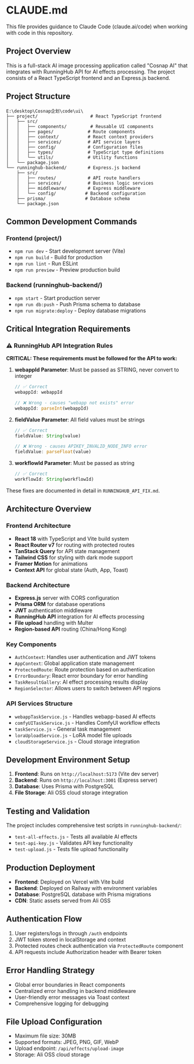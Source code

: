 # CLAUDE.md

This file provides guidance to Claude Code (claude.ai/code) when working with code in this repository.

## Project Overview

This is a full-stack AI image processing application called "Cosnap AI" that integrates with RunningHub API for AI effects processing. The project consists of a React TypeScript frontend and an Express.js backend.

## Project Structure

```
E:\desktop\Cosnap企划\code\ui\
├── project/                    # React TypeScript frontend
│   ├── src/
│   │   ├── components/         # Reusable UI components
│   │   ├── pages/             # Route components
│   │   ├── context/           # React context providers
│   │   ├── services/          # API service layers
│   │   ├── config/            # Configuration files
│   │   ├── types/             # TypeScript type definitions
│   │   └── utils/             # Utility functions
│   └── package.json
└── runninghub-backend/        # Express.js backend
    ├── src/
    │   ├── routes/            # API route handlers
    │   ├── services/          # Business logic services
    │   ├── middleware/        # Express middleware
    │   └── config/           # Backend configuration
    ├── prisma/               # Database schema
    └── package.json
```

## Common Development Commands

### Frontend (project/)
- `npm run dev` - Start development server (Vite)
- `npm run build` - Build for production
- `npm run lint` - Run ESLint
- `npm run preview` - Preview production build

### Backend (runninghub-backend/)
- `npm start` - Start production server
- `npm run db:push` - Push Prisma schema to database
- `npm run migrate:deploy` - Deploy database migrations

## Critical Integration Requirements

### ⚠️ RunningHub API Integration Rules

**CRITICAL: These requirements must be followed for the API to work:**

1. **webappId Parameter**: Must be passed as STRING, never convert to integer
   ```javascript
   // ✅ Correct
   webappId: webappId
   
   // ❌ Wrong - causes "webapp not exists" error
   webappId: parseInt(webappId)
   ```

2. **fieldValue Parameter**: All field values must be strings
   ```javascript
   // ✅ Correct
   fieldValue: String(value)
   
   // ❌ Wrong - causes APIKEY_INVALID_NODE_INFO error
   fieldValue: parseFloat(value)
   ```

3. **workflowId Parameter**: Must be passed as string
   ```javascript
   // ✅ Correct
   workflowId: String(workflowId)
   ```

These fixes are documented in detail in `RUNNINGHUB_API_FIX.md`.

## Architecture Overview

### Frontend Architecture
- **React 18** with TypeScript and Vite build system
- **React Router v7** for routing with protected routes
- **TanStack Query** for API state management
- **Tailwind CSS** for styling with dark mode support
- **Framer Motion** for animations
- **Context API** for global state (Auth, App, Toast)

### Backend Architecture
- **Express.js** server with CORS configuration
- **Prisma ORM** for database operations
- **JWT** authentication middleware
- **RunningHub API** integration for AI effects processing
- **File upload** handling with Multer
- **Region-based API** routing (China/Hong Kong)

### Key Components
- `AuthContext`: Handles user authentication and JWT tokens
- `AppContext`: Global application state management
- `ProtectedRoute`: Route protection based on authentication
- `ErrorBoundary`: React error boundary for error handling
- `TaskResultGallery`: AI effect processing results display
- `RegionSelector`: Allows users to switch between API regions

### API Services Structure
- `webappTaskService.js` - Handles webapp-based AI effects
- `comfyUITaskService.js` - Handles ComfyUI workflow effects
- `taskService.js` - General task management
- `loraUploadService.js` - LoRA model file uploads
- `cloudStorageService.js` - Cloud storage integration

## Development Environment Setup

1. **Frontend**: Runs on `http://localhost:5173` (Vite dev server)
2. **Backend**: Runs on `http://localhost:3001` (Express server)
3. **Database**: Uses Prisma with PostgreSQL
4. **File Storage**: Ali OSS cloud storage integration

## Testing and Validation

The project includes comprehensive test scripts in `runninghub-backend/`:
- `test-all-effects.js` - Tests all available AI effects
- `test-api-key.js` - Validates API key functionality
- `test-upload.js` - Tests file upload functionality

## Production Deployment

- **Frontend**: Deployed on Vercel with Vite build
- **Backend**: Deployed on Railway with environment variables
- **Database**: PostgreSQL database with Prisma migrations
- **CDN**: Static assets served from Ali OSS

## Authentication Flow

1. User registers/logs in through `/auth` endpoints
2. JWT token stored in localStorage and context
3. Protected routes check authentication via `ProtectedRoute` component
4. API requests include Authorization header with Bearer token

## Error Handling Strategy

- Global error boundaries in React components
- Centralized error handling in backend middleware
- User-friendly error messages via Toast context
- Comprehensive logging for debugging

## File Upload Configuration

- Maximum file size: 30MB
- Supported formats: JPEG, PNG, GIF, WebP
- Upload endpoint: `/api/effects/upload-image`
- Storage: Ali OSS cloud storage